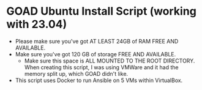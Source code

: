 # GOAD Ubuntu Install Script (working with 23.04)

- Please make sure you've got AT LEAST 24GB of RAM FREE AND AVAILABLE.
- Make sure you've got 120 GB of storage FREE AND AVAILABLE.
  - Make sure this space is ALL MOUNTED TO THE ROOT DIRECTORY. When creating this script, I was using VMWare and it had the memory split up, which GOAD didn't like. 
- This script uses Docker to run Ansible on 5 VMs within VirtualBox.
